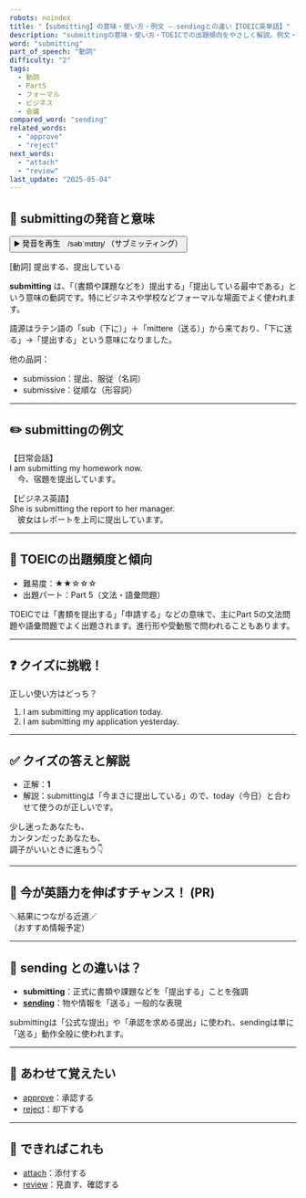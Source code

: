 ```yaml
---
robots: noindex
title: "【submitting】の意味・使い方・例文 ― sendingとの違い【TOEIC英単語】"
description: "submittingの意味・使い方・TOEICでの出題傾向をやさしく解説。例文・クイズ付きでsendingとの違いもわかりやすく学べます。"
word: "submitting"
part_of_speech: "動詞"
difficulty: "2"
tags:
  - 動詞
  - Part5
  - フォーマル
  - ビジネス
  - 会議
compared_word: "sending"
related_words:
  - "approve"
  - "reject"
next_words:
  - "attach"
  - "review"
last_update: "2025-05-04"
---
```


## 🔰 submittingの発音と意味

<button class="play-audio" onclick="playTTS('submitting')">
  <span class="play-audio-main">
    ▶️ 発音を再生　/səbˈmɪtɪŋ/
  </span>
  <span class="play-audio-sub">
    （サブミッティング）
  </span>
</button>

[動詞] 提出する、提出している

**submitting** は、「（書類や課題などを）提出する」「提出している最中である」という意味の動詞です。特にビジネスや学校などフォーマルな場面でよく使われます。

語源はラテン語の「sub（下に）」＋「mittere（送る）」から来ており、「下に送る」→「提出する」という意味になりました。

他の品詞：  
- submission：提出、服従（名詞）
- submissive：従順な（形容詞）

---

## ✏️ submittingの例文

【日常会話】  
I am submitting my homework now.  
　今、宿題を提出しています。

【ビジネス英語】  
She is submitting the report to her manager.  
　彼女はレポートを上司に提出しています。

---

## 🎯 TOEICの出題頻度と傾向

- 難易度：★★☆☆☆
- 出題パート：Part 5（文法・語彙問題）

TOEICでは「書類を提出する」「申請する」などの意味で、主にPart 5の文法問題や語彙問題でよく出題されます。進行形や受動態で問われることもあります。

---

## ❓ クイズに挑戦！

正しい使い方はどっち？

1. I am submitting my application today.  
2. I am submitting my application yesterday.

---

## ✅ クイズの答えと解説

- 正解：**1**
- 解説：submittingは「今まさに提出している」ので、today（今日）と合わせて使うのが正しいです。

少し迷ったあなたも、  
カンタンだったあなたも、  
調子がいいときに進もう👇️

---

## 🚀 今が英語力を伸ばすチャンス！ (PR)

<div class="info-center">
＼結果につながる近道／<br>  
（おすすめ情報予定）
</div>

---

## 🤔  sending との違いは？

- **submitting**：正式に書類や課題などを「提出する」ことを強調
- **[sending](/sending)**：物や情報を「送る」一般的な表現

submittingは「公式な提出」や「承認を求める提出」に使われ、sendingは単に「送る」動作全般に使われます。

---

## 🧩 あわせて覚えたい

- [approve](/approve)：承認する
- [reject](/reject)：却下する

---

## 📖 できればこれも

- [attach](/attach)：添付する
- [review](/review)：見直す、確認する

<!-- cvid: aid19_bid32 -->
